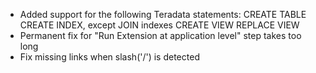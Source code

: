 - Added support for the following Teradata statements:
	CREATE TABLE
	CREATE INDEX, except JOIN indexes
	CREATE VIEW
	REPLACE VIEW
- Permanent fix for "Run Extension at application level" step takes too long
- Fix missing links when slash('/') is detected